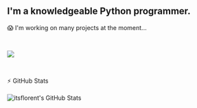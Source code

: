 ## I'm a knowledgeable Python programmer.

😱 I'm working on many projects at the moment...


<br>

[![](https://discord.c99.nl/widget/theme-4/530110948984356867.png)](https://itsflorent.de)

<br>


:zap: GitHub Stats
<br><br>
<a href="https://itsflorent.de"><img align="left" alt="itsflorent's GitHub Stats" src="https://github-readme-stats.vercel.app/api?username=itsflorent&count_private=true&show_icons=true&theme=dark" /></a>

